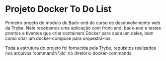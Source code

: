# Projeto Docker To Do List

Primeiro projeto do módulo de Back-end do curso de desenvolvimento web da Trybe. Nele recebemos uma aplicação com front-end, back-end e testes prontos e tivemos que criar containers Docker para cada um deles, bem como criar um docker-compose para orquestrá-los. 

Toda a estrutura do projeto foi fornecida pela Trybe, requisitos realizados nos arquivos 'commandN°.dc' no diretório docker-commands.

